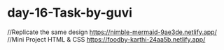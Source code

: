 # day-16-Task-by-guvi
//Replicate the same design 
https://nimble-mermaid-9ae3de.netlify.app/
//Mini Project HTML & CSS
https://foodby-karthi-24aa5b.netlify.app/
